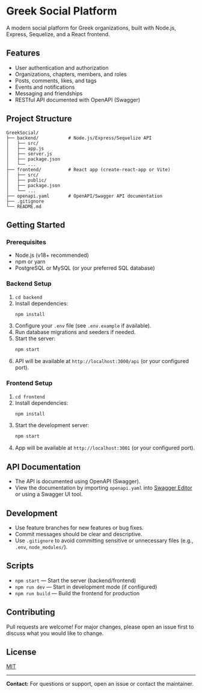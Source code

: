 # Greek Social Platform

A modern social platform for Greek organizations, built with Node.js, Express, Sequelize, and a React frontend.

## Features
- User authentication and authorization
- Organizations, chapters, members, and roles
- Posts, comments, likes, and tags
- Events and notifications
- Messaging and friendships
- RESTful API documented with OpenAPI (Swagger)

## Project Structure
```
GreekSocial/
├── backend/           # Node.js/Express/Sequelize API
│   ├── src/
│   ├── app.js
│   ├── server.js
│   ├── package.json
│   └── ...
├── frontend/          # React app (create-react-app or Vite)
│   ├── src/
│   ├── public/
│   ├── package.json
│   └── ...
├── openapi.yaml       # OpenAPI/Swagger API documentation
├── .gitignore
└── README.md
```

## Getting Started

### Prerequisites
- Node.js (v18+ recommended)
- npm or yarn
- PostgreSQL or MySQL (or your preferred SQL database)

### Backend Setup
1. `cd backend`
2. Install dependencies:
   ```sh
   npm install
   ```
3. Configure your `.env` file (see `.env.example` if available).
4. Run database migrations and seeders if needed.
5. Start the server:
   ```sh
   npm start
   ```
6. API will be available at `http://localhost:3000/api` (or your configured port).

### Frontend Setup
1. `cd frontend`
2. Install dependencies:
   ```sh
   npm install
   ```
3. Start the development server:
   ```sh
   npm start
   ```
4. App will be available at `http://localhost:3001` (or your configured port).

## API Documentation
- The API is documented using OpenAPI (Swagger).
- View the documentation by importing `openapi.yaml` into [Swagger Editor](https://editor.swagger.io/) or using a Swagger UI tool.

## Development
- Use feature branches for new features or bug fixes.
- Commit messages should be clear and descriptive.
- Use `.gitignore` to avoid committing sensitive or unnecessary files (e.g., `.env`, `node_modules/`).

## Scripts
- `npm start` — Start the server (backend/frontend)
- `npm run dev` — Start in development mode (if configured)
- `npm run build` — Build the frontend for production

## Contributing
Pull requests are welcome! For major changes, please open an issue first to discuss what you would like to change.

## License
[MIT](LICENSE)

---

**Contact:** For questions or support, open an issue or contact the maintainer.
